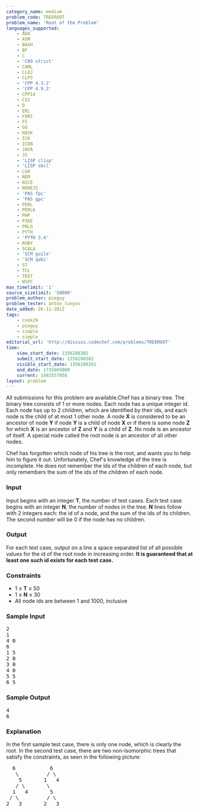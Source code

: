 ```yaml
---
category_name: medium
problem_code: TREEROOT
problem_name: 'Root of the Problem'
languages_supported:
    - ADA
    - ASM
    - BASH
    - BF
    - C
    - 'C99 strict'
    - CAML
    - CLOJ
    - CLPS
    - 'CPP 4.3.2'
    - 'CPP 4.9.2'
    - CPP14
    - CS2
    - D
    - ERL
    - FORT
    - FS
    - GO
    - HASK
    - ICK
    - ICON
    - JAVA
    - JS
    - 'LISP clisp'
    - 'LISP sbcl'
    - LUA
    - NEM
    - NICE
    - NODEJS
    - 'PAS fpc'
    - 'PAS gpc'
    - PERL
    - PERL6
    - PHP
    - PIKE
    - PRLG
    - PYTH
    - 'PYTH 3.4'
    - RUBY
    - SCALA
    - 'SCM guile'
    - 'SCM qobi'
    - ST
    - TCL
    - TEXT
    - WSPC
max_timelimit: '1'
source_sizelimit: '50000'
problem_author: pieguy
problem_tester: anton_lunyov
date_added: 26-11-2012
tags:
    - cook29
    - pieguy
    - simple
    - simple
editorial_url: 'http://discuss.codechef.com/problems/TREEROOT'
time:
    view_start_date: 1356288302
    submit_start_date: 1356288302
    visible_start_date: 1356288262
    end_date: 1735669800
    current: 1493557950
layout: problem
---
```

All submissions for this problem are available.Chef has a binary tree. The binary tree consists of 1 or more nodes. Each node has a unique integer id. Each node has up to 2 children, which are identified by their ids, and each node is the child of at most 1 other node. A node **X** is considered to be an ancestor of node **Y** if node **Y** is a child of node **X** or if there is some node **Z** for which **X** is an ancestor of **Z** and **Y** is a child of **Z**. No node is an ancestor of itself. A special node called the root node is an ancestor of all other nodes.

Chef has forgotten which node of his tree is the root, and wants you to help him to figure it out. Unfortunately, Chef's knowledge of the tree is incomplete. He does not remember the ids of the children of each node, but only remembers the sum of the ids of the children of each node.

### Input

Input begins with an integer **T**, the number of test cases. Each test case begins with an integer **N**, the number of nodes in the tree. **N** lines follow with 2 integers each: the id of a node, and the sum of the ids of its children. The second number will be 0 if the node has no children.

### Output

For each test case, output on a line a space separated list of all possible values for the id of the root node in increasing order. **It is guaranteed that at least one such id exists for each test case.**

### Constraints

- 1 ≤ **T** ≤ 50
- 1 ≤ **N** ≤ 30
- All node ids are between 1 and 1000, inclusive

### Sample Input

<pre>2
1
4 0
6
1 5
2 0
3 0
4 0
5 5
6 5
</pre>
### Sample Output

<pre>4
6
</pre>
### Explanation

In the first sample test case, there is only one node, which is clearly the root. In the second test case, there are two non-isomorphic trees that satisfy the constraints, as seen in the following picture:

<pre>  6           6
   \         / \
    5       1   4
   / \       \
  1   4       5
 / \         / \
2   3       2   3

</pre>